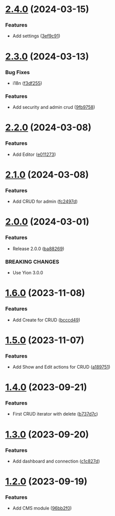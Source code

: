 # [2.4.0](https://github.com/boutdecode/site-template/compare/v2.3.0...v2.4.0) (2024-03-15)


### Features

* Add settings ([3ef9c91](https://github.com/boutdecode/site-template/commit/3ef9c91370888551b1227d71889c9e6b580948df))

# [2.3.0](https://github.com/boutdecode/site-template/compare/v2.2.0...v2.3.0) (2024-03-13)


### Bug Fixes

* i18n ([f3df255](https://github.com/boutdecode/site-template/commit/f3df255d849fc67f176c03afb20ac4ceb90da975))


### Features

* Add security and admin crud ([9fb9758](https://github.com/boutdecode/site-template/commit/9fb975831a3c4f30cc845dd7a82cfad6a0a001a5))

# [2.2.0](https://github.com/boutdecode/site-template/compare/v2.1.0...v2.2.0) (2024-03-08)


### Features

* Add Editor ([e011273](https://github.com/boutdecode/site-template/commit/e01127356488846961d7503d1a0fb1137c47aa04))

# [2.1.0](https://github.com/boutdecode/site-template/compare/v2.0.0...v2.1.0) (2024-03-08)


### Features

* Add CRUD for admin ([fc2497d](https://github.com/boutdecode/site-template/commit/fc2497d75220753d87c9a67f0023c3eaa6ddd371))

# [2.0.0](https://github.com/boutdecode/site-template/compare/v1.6.0...v2.0.0) (2024-03-01)


### Features

* Release 2.0.0 ([ba88269](https://github.com/boutdecode/site-template/commit/ba882698f5cc6680c74afeb8c747a3e21d2c1d87))


### BREAKING CHANGES

* Use Yion 3.0.0

# [1.6.0](https://github.com/boutdecode/site-template/compare/v1.5.0...v1.6.0) (2023-11-08)


### Features

* Add Create for CRUD ([bcccd49](https://github.com/boutdecode/site-template/commit/bcccd49657be28d5cdaa91b68887184737da78b7))

# [1.5.0](https://github.com/boutdecode/site-template/compare/v1.4.0...v1.5.0) (2023-11-07)


### Features

* Add Show and Edit actions for CRUD ([a189751](https://github.com/boutdecode/site-template/commit/a18975193691e550ded940bd611702b407c6916c))

# [1.4.0](https://github.com/boutdecode/site-template/compare/v1.3.0...v1.4.0) (2023-09-21)


### Features

* First CRUD iterator with delete ([b737d7c](https://github.com/boutdecode/site-template/commit/b737d7c7b9bfa995c4acacb13e321f7137aba32e))

# [1.3.0](https://github.com/boutdecode/site-template/compare/v1.2.0...v1.3.0) (2023-09-20)


### Features

* Add dashboard and connection ([c1c827d](https://github.com/boutdecode/site-template/commit/c1c827d759f7fb8db1ee8ee94c3b5c0d914a6500))

# [1.2.0](https://github.com/boutdecode/site-template/compare/v1.1.0...v1.2.0) (2023-09-19)


### Features

* Add CMS module ([96bb2f0](https://github.com/boutdecode/site-template/commit/96bb2f09c9392f3d8fe6b1997e3ed5919e473c32))
